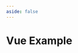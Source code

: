 ```yaml
---
aside: false
---
```


# Vue Example

<script setup>
import Demo from '../components/DemoComp.vue'
</script>

<Demo url="https://stackblitz.com/github/willnguyen1312/zoom-image/tree/main/examples/vue-ts?embed=1&theme=dark" />
